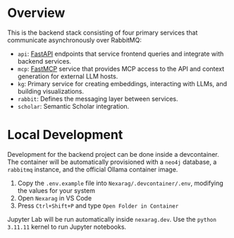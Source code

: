 # Overview
This is the backend stack consisting of four primary services that communicate asynchronously over RabbitMQ:
- `api`: [FastAPI](https://github.com/fastapi/fastapi) endpoints that service frontend queries and integrate with backend services.
- `mcp`: [FastMCP](https://github.com/modelcontextprotocol/python-sdk) service that provides MCP access to the API and context generation for external LLM hosts.
- `kg`: Primary service for creating embeddings, interacting with LLMs, and building visualizations.
- `rabbit`: Defines the messaging layer between services.
- `scholar`: Semantic Scholar integration.

# Local Development
Development for the backend project can be done inside a devcontainer. The container will be automatically provisioned with a `neo4j` database, a `rabbitmq` instance, and the official Ollama container image. 

1. Copy the `.env.example` file into `Nexarag/.devcontainer/.env`, modifying the values for your system
2. Open `Nexarag` in VS Code
3. Press `Ctrl+Shift+P` and type `Open Folder in Container`

Jupyter Lab will be run automatically inside `nexarag.dev`. Use the `python 3.11.11` kernel to run Jupyter notebooks.
